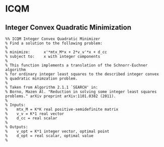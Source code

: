 # ICQM
## Integer Convex Quadratic Minimization

    %% ICQM Integer Convex Quadratic Minimizer                                                       
    % Find a solution to the following problem:                                                      
    %                                                                                                
    % minimize:      x'*mtx_M*x + 2*v_v'*x + d_cc                                                    
    % subject to:    x with integer components                                                       
    %                                                                                                
    % This function implements a translation of the Schnorr-Euchner algorithm                        
    % for ordinary integer least squares to the described integer convex                             
    % quadratic minimzation problem.                                                                 
    %                                                                                                
    % Taken from Algorithm 2.1.1 `SEARCH' in:                                                        
    % Borno, Mazen Al. "Reduction in solving some integer least squares problems." arXiv preprint arXiv:1101.0382 (2011).               
    %                                                                                                
    % Inputs:                                                                                        
    %    mtx_M = K*K real positive-semidefinite matrix                                               
    %    v_v = K*1 real vector                                                                       
    %    d_cc = real scalar                                                                          
    %                                                                                                
    % Outputs:                                                                                       
    %    v_opt = K*1 integer vector, optimal point                                                   
    %    d_opt = real scalar, optimal value                                                          
    %                                                                                                
                                            
